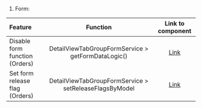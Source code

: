 
1. Form:

| Feature | Function  | Link to component |
|:--------------- |:-------------:|:-------------:|
| Disable form function (Orders)  | DetailViewTabGroupFormService > getFormDataLogic()  | [Link][detail-view-tab-group-form-service]  |
| Set form release flag (Orders)  | DetailViewTabGroupFormService > setReleaseFlagsByModel | [Link][detail-view-tab-group-form-service] |


[detail-view-tab-group-form-service]: ..\client\src\app\views\detail-view-tab-group\detail-view-tab-group-form.service.ts
